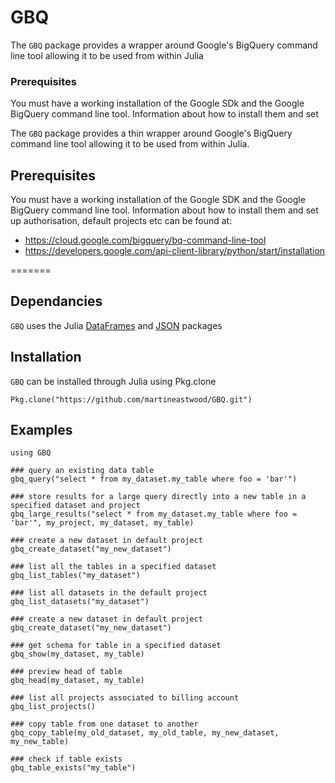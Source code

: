 # GBQ

The `GBQ` package provides a wrapper around Google's BigQuery command line tool allowing it to be used from within Julia

### Prerequisites

You must have a working installation of the Google SDk and the Google BigQuery command line tool. Information about how to install them and set

The `GBQ` package provides a thin wrapper around Google's BigQuery command line tool allowing it to be used from within Julia. 

## Prerequisites

You must have a working installation of the Google SDK and the Google BigQuery command line tool. Information about how to install them and set up authorisation, default projects etc can be found at:

* https://cloud.google.com/bigquery/bq-command-line-tool
* https://developers.google.com/api-client-library/python/start/installation

=======

## Dependancies

`GBQ` uses the Julia [DataFrames](https://github.com/JuliaStats/DataFrames.jl) and [JSON](https://github.com/JuliaLang/JSON.jl) packages


## Installation

`GBQ` can be installed through Julia using Pkg.clone

```
Pkg.clone("https://github.com/martineastwood/GBQ.git")
```

## Examples
```
using GBQ

### query an existing data table
gbq_query("select * from my_dataset.my_table where foo = 'bar'") 

### store results for a large query directly into a new table in a specified dataset and project
gbq_large_results("select * from my_dataset.my_table where foo = 'bar'", my_project, my_dataset, my_table) 

### create a new dataset in default project
gbq_create_dataset("my_new_dataset") 

### list all the tables in a specified dataset
gbq_list_tables("my_dataset") 

### list all datasets in the default project
gbq_list_datasets("my_dataset") 

### create a new dataset in default project
gbq_create_dataset("my_new_dataset") 

### get schema for table in a specified dataset
gbq_show(my_dataset, my_table) 

### preview head of table
gbq_head(my_dataset, my_table) 

### list all projects associated to billing account
gbq_list_projects() 

### copy table from one dataset to another
gbq_copy_table(my_old_dataset, my_old_table, my_new_dataset, my_new_table)

### check if table exists
gbq_table_exists("my_table")

```
